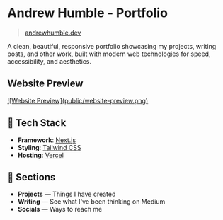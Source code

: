 # **Andrew Humble - Portfolio**

> [andrewhumble.dev](https://andrewhumble.dev/)  

A clean, beautiful, responsive portfolio showcasing my projects, writing posts, and other work, built with modern web technologies for speed, accessibility, and aesthetics.

## **Website Preview**
<a href="public/website-preview.png" target="_blank">
    ![Website Preview](public/website-preview.png)
</a>

## 🚀 **Tech Stack**

- **Framework**: [Next.js](https://nextjs.org/)
- **Styling**: [Tailwind CSS](https://tailwindcss.com/)
- **Hosting**: [Vercel](https://vercel.com/)

## 🌟 **Sections**

- **Projects** — Things I have created
- **Writing** — See what I've been thinking on Medium
- **Socials** — Ways to reach me
